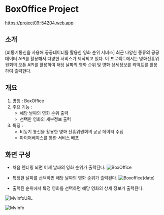 # BoxOffice Project
https://project09-54204.web.app

## 소개
[비동기통신을 사용해 공공데이터를 활용한 영화 순위 서비스]
최근 다양한 종류의 공공 데이터 API를 활용해서 다양한 서비스가 제작되고 있다. 이 프로젝트에서는 영화진흥위원회의 오픈 API를 활용하여 해당 날짜의 영화 순위 및 영화 상세정보를 리액트를 활용하여 출력한다.

## 개요
1. 명칭 : BoxOffice
2. 주요 기능 :
    * 해당 날짜의 영화 순위 출력
    * 선택한 영화의 세부정보 출력
3. 특징 :
    * 비동기 통신을 활용한 영화 진흥위원회의 공공 데이터 수집
    * 파이어베이스를 통한 서비스 배포

## 화면 구성
* 처음 렌더링 되면 어제 날짜의 영화 순위가 출력된다.
![BoxOffice](https://user-images.githubusercontent.com/106790381/211226788-5d6a253b-5771-4c19-9590-a9e1f85c8f4d.jpg)


* 특정한 날짜를 선택하면 해당 날짜의 영화 순위가 출력된다.
![Boxoffice(date)](https://user-images.githubusercontent.com/106790381/211226838-590975b5-6c5f-4f14-8f32-a56c52877f74.jpg)


* 출력된 순위에서 특정 영화를 선택하면 해당 영화의 상세 정보가 출력된다.

![MvInfoURL](https://user-images.githubusercontent.com/106790381/211226851-cd6317c3-b8ed-4865-a167-96a07258b7ec.jpg)

![MvInfo](https://user-images.githubusercontent.com/106790381/211226868-84b9338e-4eee-423d-88e0-f8536cd94dd1.jpg)

